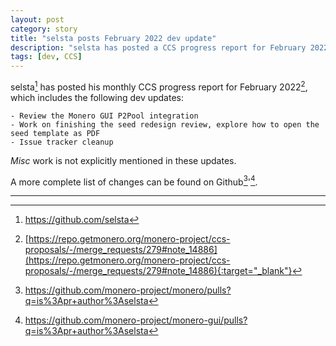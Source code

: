 ```yaml
---
layout: post
category: story
title: "selsta posts February 2022 dev update"
description: "selsta has posted a CCS progress report for February 2022 which includes several dev updates."
tags: [dev, CCS]
---
```


selsta[^1] has posted his monthly CCS progress report for February 2022[^2], which includes the following dev updates:

```
- Review the Monero GUI P2Pool integration
- Work on finishing the seed redesign review, explore how to open the seed template as PDF
- Issue tracker cleanup
```
*Misc* work is not explicitly mentioned in these updates.

A more complete list of changes can be found on Github[^3]'[^4].

---

[^1]: https://github.com/selsta
[^2]: [https://repo.getmonero.org/monero-project/ccs-proposals/-/merge_requests/279#note_14886](https://repo.getmonero.org/monero-project/ccs-proposals/-/merge_requests/279#note_14886){:target="_blank"}
[^3]: https://github.com/monero-project/monero/pulls?q=is%3Apr+author%3Aselsta
[^4]: https://github.com/monero-project/monero-gui/pulls?q=is%3Apr+author%3Aselsta
